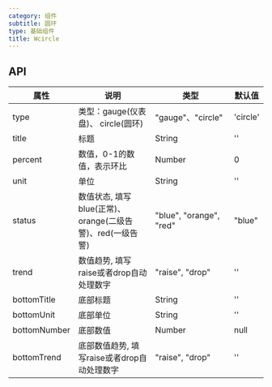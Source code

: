 ```yaml
---
category: 组件
subtitle: 圆环
type: 基础组件
title: Wcircle 
---
```


## API

| 属性        | 说明                                       | 类型     | 默认值    |
| ---------- | ---------------------------------------- | ------ | ------ |
| type      | 类型：gauge(仪表盘)、 circle(圆环)           | "gauge"、"circle" | 'circle'     |
| title      | 标题                                      | String | ''     |
| percent    | 数值，0-1的数值，表示环比                  | Number | 0     |
| unit       | 单位                                     | String | ''     |
| status     | 数值状态, 填写blue(正常)、orange(二级告警)、red(一级告警) |"blue", "orange", "red" | "blue"     |
| trend      | 数值趋势, 填写raise或者drop自动处理数字    | "raise", "drop" | ''  |
| bottomTitle| 底部标题                                   | String| ''  |
| bottomUnit | 底部单位                                   | String| ''  |
| bottomNumber| 底部数值                                   | Number| null  |
| bottomTrend| 底部数值趋势, 填写raise或者drop自动处理数字    | "raise", "drop" | ''  |
